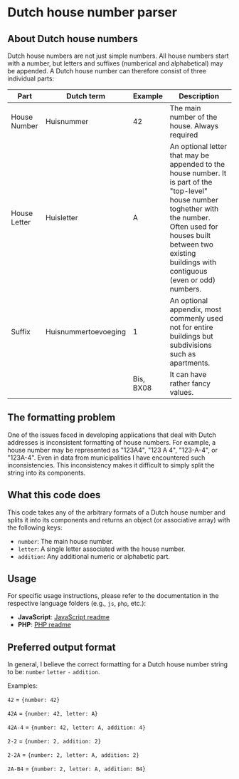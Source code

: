 # Dutch house number parser

## About Dutch house numbers

Dutch house numbers are not just simple numbers. All house numbers start with a number, but letters and suffixes (numberical and alphabetical) may be appended. A Dutch house number can therefore consist of three individual parts:

| Part | Dutch term | Example | Description |
|------|---------|---------|---------|
| House Number | Huisnummer | 42 | The main number of the house. Always required |
| House Letter | Huisletter | A | An optional letter that may be appended to the house number. It is part of the "top-level" house number toghether with the number. Often used for houses built between two existing buildings with contiguous (even or odd) numbers. |
| Suffix  | Huisnummertoevoeging | 1 | An optional appendix, most commenly used not for entire buildings but subdivisions such as apartments. |
| | | Bis, BX08 | It can have rather fancy values. |

## The formatting problem

One of the issues faced in developing applications that deal with Dutch addresses is inconsistent formatting of house numbers. For example, a house number may be represented as "123A4", "123 A 4", "123-A-4", or "123A-4". Even in data from municipalities I have encountered such inconsistencies. This inconsistency makes it difficult to simply split the string into its components.

## What this code does

This code takes any of the arbitrary formats of a Dutch house number and splits it into its components and returns an object (or associative array) with the following keys:
- `number`: The main house number.
- `letter`: A single letter associated with the house number.
- `addition`: Any additional numeric or alphabetic part.

## Usage

For specific usage instructions, please refer to the documentation in the respective language folders (e.g., `js`, `php`, etc.):

- **JavaScript**: [JavaScript readme](js/readme.md)
- **PHP**: [PHP readme](php/readme.md)

## Preferred output format

In general, I believe the correct formatting for a Dutch house number string to be: `number` `letter` `-` `addition`.

Examples:

`42` = `{number: 42}`

`42A` = `{number: 42, letter: A}`

`42A-4` = `{number: 42, letter: A, addition: 4}`

`2-2` = `{number: 2, addition: 2}`

`2-2A` = `{number: 2, letter: A, addition: 2}`

`2A-B4` = `{number: 2, letter: A, addition: B4}`